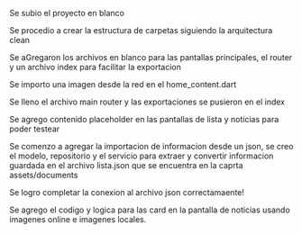 Se subio el proyecto en blanco

Se procedio a crear la estructura de carpetas siguiendo la arquitectura clean

Se aGregaron los archivos en blanco para las pantallas principales, el router y un archivo index para facilitar la exportacion

Se importo una imagen desde la red en el home_content.dart 

Se lleno el archivo main router y las exportaciones se pusieron en el index

Se agrego contenido placeholder en las pantallas de lista y noticias para poder testear

Se comenzo a agregar la importacion de informacion desde un json, se creo el modelo, repositorio y el servicio para extraer y convertir informacion guardada en el archivo lista.json que se encuentra en la caprta assets/documents

Se logro completar la conexion al archivo json correctamaente!

Se agrego el codigo y logica para las card en la pantalla de noticias usando imagenes online e imagenes locales.
